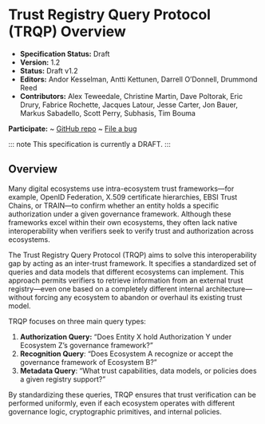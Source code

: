 **Trust Registry Query Protocol (TRQP) Overview**
==================

- **Specification Status:** Draft
- **Version:** 1.2 
- **Status:** Draft v1.2 
- **Editors:** Andor Kesselman, Antti Kettunen, Darrell O’Donnell, Drummond Reed  
- **Contributors:** Alex Teweedale, Christine Martin, Dave Poltorak, Eric Drury, Fabrice Rochette, Jacques Latour, Jesse Carter, Jon Bauer, Markus Sabadello, Scott Perry, Subhasis, Tim Bouma

**Participate:**
~ [GitHub repo](https://github.com/trustoverip/tswg-trust-registry-protocol/tree/main)
~ [File a bug](https://github.com/trustoverip/tswg-trust-registry-protocol/issues)

::: note
This specification is currently a DRAFT.
:::

## Overview

Many digital ecosystems use intra-ecosystem trust frameworks—for example, OpenID
Federation, X.509 certificate hierarchies, EBSI Trust Chains, or TRAIN—to
confirm whether an entity holds a specific authorization under a given
governance framework. Although these frameworks excel within their own
ecosystems, they often lack native interoperability when verifiers seek to
verify trust and authorization across ecosystems.

The Trust Registry Query Protocol (TRQP) aims to solve this interoperability gap
by acting as an inter-trust framework. It specifies a standardized set of
queries and data models that different ecosystems can implement. This approach
permits verifiers to retrieve information from an external trust registry—even
one based on a completely different internal architecture—without forcing any
ecosystem to abandon or overhaul its existing trust model.

TRQP focuses on three main query types:

1. **Authorization Query:** “Does Entity X hold Authorization Y under Ecosystem
 Z’s governance framework?”
2. **Recognition Query**: “Does Ecosystem A recognize or accept the governance
 framework of Ecosystem B?”
3. **Metadata Query**: “What trust capabilities, data models, or policies does a
 given registry support?”

By standardizing these queries, TRQP ensures that trust verification can be
performed uniformly, even if each ecosystem operates with different governance
logic, cryptographic primitives, and internal policies.
